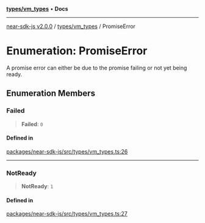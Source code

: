 [**types/vm_types**](../README.md) • **Docs**

***

[near-sdk-js v2.0.0](../../../packages.md) / [types/vm\_types](../README.md) / PromiseError

# Enumeration: PromiseError

A promise error can either be due to the promise failing or not yet being ready.

## Enumeration Members

### Failed

> **Failed**: `0`

#### Defined in

[packages/near-sdk-js/src/types/vm\_types.ts:26](https://github.com/LimeChain/near-sdk-js/blob/5530eb605b430589e35fde22ec4943fa536f58d1/packages/near-sdk-js/src/types/vm_types.ts#L26)

***

### NotReady

> **NotReady**: `1`

#### Defined in

[packages/near-sdk-js/src/types/vm\_types.ts:27](https://github.com/LimeChain/near-sdk-js/blob/5530eb605b430589e35fde22ec4943fa536f58d1/packages/near-sdk-js/src/types/vm_types.ts#L27)
